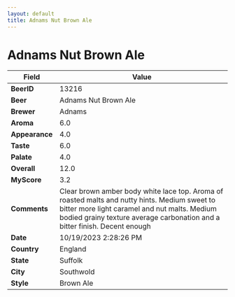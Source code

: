 ```yaml
---
layout: default
title: Adnams Nut Brown Ale
---
```


# Adnams Nut Brown Ale

| Field         | Value     |
|---------------|-----------|
| **BeerID** | 13216 |
| **Beer** | Adnams Nut Brown Ale |
| **Brewer** | Adnams |
| **Aroma** | 6.0 |
| **Appearance** | 4.0 |
| **Taste** | 6.0 |
| **Palate** | 4.0 |
| **Overall** | 12.0 |
| **MyScore** | 3.2 |
| **Comments** | Clear brown amber body white lace top. Aroma of roasted malts and nutty hints. Medium sweet to bitter more light caramel and nut malts. Medium bodied grainy texture average carbonation and a bitter finish. Decent enough  |
| **Date** | 10/19/2023 2:28:26 PM |
| **Country** | England |
| **State** | Suffolk |
| **City** | Southwold |
| **Style** | Brown Ale |
